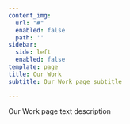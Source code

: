 ```yaml
---
content_img:
  url: "#"
  enabled: false
  path: ''
sidebar:
  side: left
  enabled: false
template: page
title: Our Work
subtitle: Our Work page subtitle

---
```

Our Work page text description